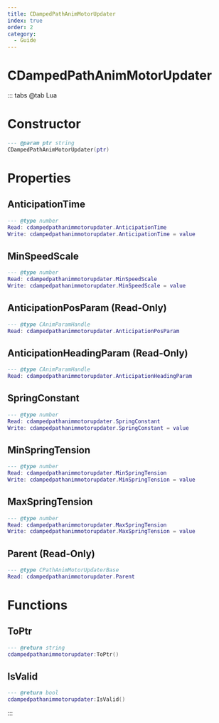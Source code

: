 ```yaml
---
title: CDampedPathAnimMotorUpdater
index: true
order: 2
category:
  - Guide
---
```


# CDampedPathAnimMotorUpdater

::: tabs
@tab Lua
# Constructor
```lua
--- @param ptr string
CDampedPathAnimMotorUpdater(ptr)
```
# Properties
## AnticipationTime 
```lua
--- @type number
Read: cdampedpathanimmotorupdater.AnticipationTime
Write: cdampedpathanimmotorupdater.AnticipationTime = value
```
## MinSpeedScale 
```lua
--- @type number
Read: cdampedpathanimmotorupdater.MinSpeedScale
Write: cdampedpathanimmotorupdater.MinSpeedScale = value
```
## AnticipationPosParam (Read-Only)
```lua
--- @type CAnimParamHandle
Read: cdampedpathanimmotorupdater.AnticipationPosParam
```
## AnticipationHeadingParam (Read-Only)
```lua
--- @type CAnimParamHandle
Read: cdampedpathanimmotorupdater.AnticipationHeadingParam
```
## SpringConstant 
```lua
--- @type number
Read: cdampedpathanimmotorupdater.SpringConstant
Write: cdampedpathanimmotorupdater.SpringConstant = value
```
## MinSpringTension 
```lua
--- @type number
Read: cdampedpathanimmotorupdater.MinSpringTension
Write: cdampedpathanimmotorupdater.MinSpringTension = value
```
## MaxSpringTension 
```lua
--- @type number
Read: cdampedpathanimmotorupdater.MaxSpringTension
Write: cdampedpathanimmotorupdater.MaxSpringTension = value
```
## Parent (Read-Only)
```lua
--- @type CPathAnimMotorUpdaterBase
Read: cdampedpathanimmotorupdater.Parent
```
# Functions
## ToPtr
```lua
--- @return string
cdampedpathanimmotorupdater:ToPtr()
```
## IsValid
```lua
--- @return bool
cdampedpathanimmotorupdater:IsValid()
```

:::